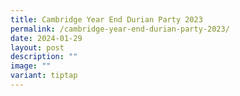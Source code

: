 ```yaml
---
title: Cambridge Year End Durian Party 2023
permalink: /cambridge-year-end-durian-party-2023/
date: 2024-01-29
layout: post
description: ""
image: ""
variant: tiptap
---
```

